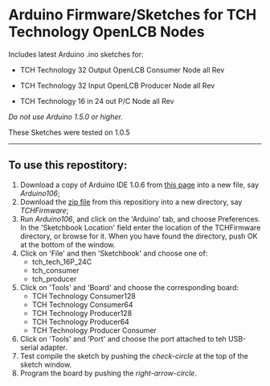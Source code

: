 
# Arduino Firmware/Sketches for TCH Technology OpenLCB Nodes

Includes latest Arduino .ino sketches for:

  - TCH Technology 32 Output OpenLCB Consumer Node  all Rev

  - TCH Technology 32 Input OpenLCB Producer Node  all Rev

  - TCH Technology 16 in 24 out P/C Node all Rev

*Do not use Arduino 1.5.0 or higher.*

These Sketches were tested on 1.0.5 


--------
## To use this repostitory: 
1. Download a copy of Arduino IDE 1.0.6 from [this page](https://www.arduino.cc/en/Main/OldSoftwareReleases#previous) into a new file, say *Arduino106*;   
2. Download the [zip file](https://github.com/openlcb/TCH-Technologies/archive/master.zip) from this repositiory into a new directory, say *TCHFirmware*; 
3. Run *Arduino106*, and click on the 'Arduino' tab, and choose Preferences.  In the 'Sketchbook Location' field enter the location of the TCHFirmware directory, or browse for it.  When you have found the directory, push OK at the bottom of the window.  
4. Click on 'File' and then 'Sketchbook' and choose one of:
    - tch_tech_16P_24C
    - tch_consumer
    - tch_producer
5. Click on 'Tools' and 'Board' and choose the corresponding board: 
    - TCH Technology Consumer128
    - TCH Technology Consumer64
    - TCH Technology Producer128
    - TCH Technology Producer64
    - TCH Technology Producer Consumer
6. Click on 'Tools' and 'Port' and choose the port attached to teh USB-serial adapter.  
7. Test compile the sketch by pushing the *check-circle* at the top of the sketch window.  
8. Program the board by pushing the *right-arrow-circle*.  


